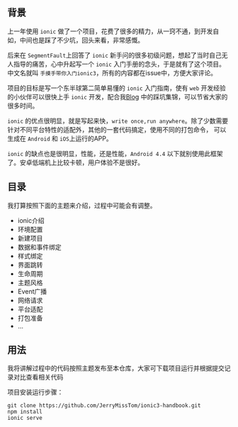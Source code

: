 ## 背景
上一年使用 `ionic` 做了一个项目，花费了很多的精力，从一窍不通，到开发自如，中间也是踩了不少坑，回头来看，非常感慨。

后来在 `SegmentFault`上回答了 `ionic` 新手问的很多初级问题，想起了当时自己无人指导的痛苦，心中升起写一个 `ionic` 入门手册的念头，于是就有了这个项目。
中文名就叫 `手摸手带你入门ionic3`，所有的内容都在issue中，方便大家评论。

项目的目标是写一个东半球第二简单易懂的 `ionic` 入门指南，使有 `web` 开发经验的小伙伴可以很快上手 `ionic` 开发，配合我[Blog](https://github.com/JerryMissTom/Blog/issues)
中的踩坑集锦，可以节省大家的很多时间。

`ionic` 的优点很明显，就是写起来快，`write once,run anywhere`。除了少数需要针对不同平台特性的适配外，其他的一套代码搞定，使用不同的打包命令，
可以生成在 `Android` 和 `iOS`上运行的APP。

`ionic` 的缺点也是很明显，性能，还是性能，`Android 4.4` 以下就别使用此框架了。安卓低端机上比较卡顿，用户体验不是很好。
## 目录
我打算按照下面的主题来介绍，过程中可能会有调整。
* ionic介绍
* 环境配置
* 新建项目
* 数据和事件绑定
* 样式绑定
* 界面跳转
* 生命周期
* 主题风格
* Event广播
* 网络请求
* 平台适配
* 打包准备
* ...
## 用法
我将讲解过程中的代码按照主题发布至本仓库，大家可下载项目运行并根据提交记录对比查看相关代码

项目安装运行步骤：
```
git clone https://github.com/JerryMissTom/ionic3-handbook.git
npm install
ionic serve
```
